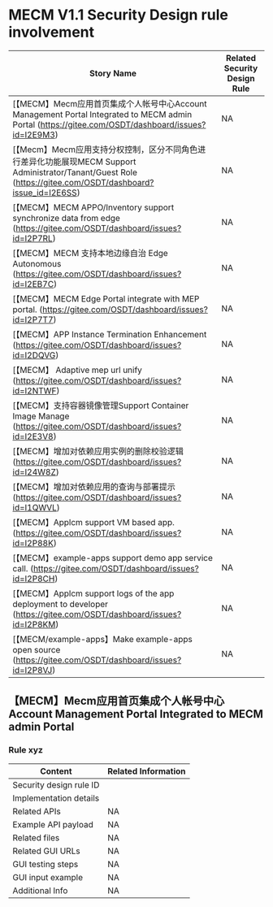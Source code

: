 # MECM V1.1 Security Design rule involvement

|Story Name |Related Security Design Rule|
|----|----|
| [【MECM】Mecm应用首页集成个人帐号中心Account Management Portal Integrated to MECM admin Portal (https://gitee.com/OSDT/dashboard/issues?id=I2E9M3) |  NA  |  
| [【Mecm】Mecm应用支持分权控制，区分不同角色进行差异化功能展现MECM Support Administrator/Tanant/Guest Role (https://gitee.com/OSDT/dashboard?issue_id=I2E6SS) |  NA  |   
| [【MECM】MECM APPO/Inventory support synchronize data from edge (https://gitee.com/OSDT/dashboard/issues?id=I2P7RL) |  NA  |   
| [【MECM】MECM 支持本地边缘自治 Edge Autonomous (https://gitee.com/OSDT/dashboard/issues?id=I2EB7C) |  NA  |   
| [【MECM】MECM Edge Portal integrate with MEP portal. (https://gitee.com/OSDT/dashboard/issues?id=I2P7T7) |  NA  |   
| [【MECM】APP Instance Termination Enhancement (https://gitee.com/OSDT/dashboard/issues?id=I2DQVG) |  NA  |   
| [【MECM】 Adaptive mep url unify (https://gitee.com/OSDT/dashboard/issues?id=I2NTWF) |  NA  |   
| [【MECM】支持容器镜像管理Support Container Image Manage (https://gitee.com/OSDT/dashboard/issues?id=I2E3V8) |  NA  |   
| [【MECM】增加对依赖应用实例的删除校验逻辑 (https://gitee.com/OSDT/dashboard/issues?id=I24W8Z) |  NA  |   
| [【MECM】增加对依赖应用的查询与部署提示 (https://gitee.com/OSDT/dashboard/issues?id=I1QWVL) |  NA  |   
| [【MECM】Applcm support VM based app. (https://gitee.com/OSDT/dashboard/issues?id=I2P88K) |  NA  |   
| [【MECM】example-apps support demo app service call. (https://gitee.com/OSDT/dashboard/issues?id=I2P8CH) |  NA  |   
| [【MECM】Applcm support logs of the app deployment to developer (https://gitee.com/OSDT/dashboard/issues?id=I2P8KM) |  NA  |   
| [【MECM/example-apps】Make example-apps open source (https://gitee.com/OSDT/dashboard/issues?id=I2P8VJ) |  NA  |   

## 【MECM】Mecm应用首页集成个人帐号中心Account Management Portal Integrated to MECM admin Portal

### Rule xyz

| Content                 | Related Information                                          |
| ----------------------- | ------------------------------------------------------------ |
| Security design rule ID |  |
| Implementation details  |  |
| Related APIs            | NA |
| Example API payload     | NA |
| Related files           | NA |
| Related GUI URLs        | NA |
| GUI testing steps       | NA |
| GUI input example       | NA |
| Additional Info         | NA |

